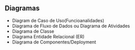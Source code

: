 ## Diagramas

* Diagram de Caso de Uso(Funcioanalidades)
* Diagrama de Fluxo de Dados ou Diagrama de Atividades
* Diagrama de Classe
* Diagrama Entidade Relacional (ER)
* Diagrama de Componentes/Deployment
